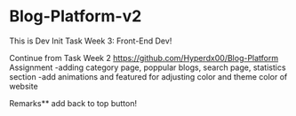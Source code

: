 # Blog-Platform-v2
This is Dev Init Task Week 3: Front-End Dev!

Continue from Task Week 2 https://github.com/Hyperdx00/Blog-Platform
    Assignment
    -adding category page, poppular blogs, search page, statistics section
    -add animations and featured for adjusting color and theme color of website

Remarks** add back to top button!
